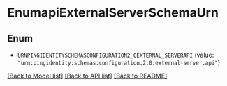# EnumapiExternalServerSchemaUrn

## Enum


* `URNPINGIDENTITYSCHEMASCONFIGURATION2_0EXTERNAL_SERVERAPI` (value: `"urn:pingidentity:schemas:configuration:2.0:external-server:api"`)


[[Back to Model list]](../README.md#documentation-for-models) [[Back to API list]](../README.md#documentation-for-api-endpoints) [[Back to README]](../README.md)



